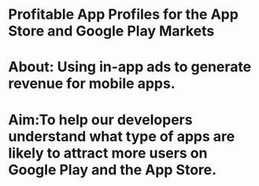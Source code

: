 # Profitable App Profiles for the App Store and Google Play Markets

# About: Using in-app ads to generate revenue for mobile apps.
# Aim:To help our developers understand what type of apps are likely to attract more users on Google Play and the App Store.
